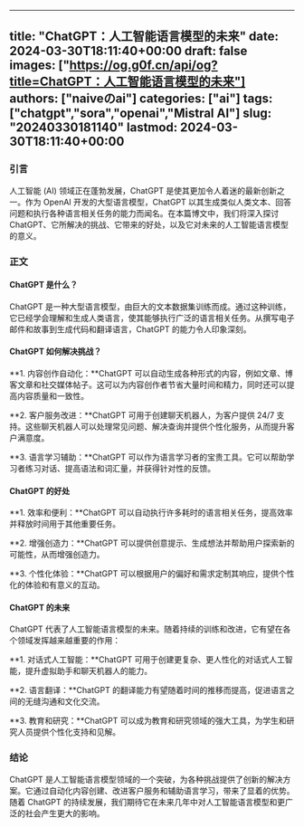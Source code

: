 
---
title: "ChatGPT：人工智能语言模型的未来"
date: 2024-03-30T18:11:40+00:00
draft: false
images: ["https://og.g0f.cn/api/og?title=ChatGPT：人工智能语言模型的未来"]
authors: ["naiveのai"]
categories: ["ai"]
tags: ["chatgpt","sora","openai","Mistral AI"]
slug: "20240330181140"
lastmod: 2024-03-30T18:11:40+00:00
---
### 引言

人工智能 (AI) 领域正在蓬勃发展，ChatGPT 是使其更加令人着迷的最新创新之一。作为 OpenAI 开发的大型语言模型，ChatGPT 以其生成类似人类文本、回答问题和执行各种语言相关任务的能力而闻名。在本篇博文中，我们将深入探讨 ChatGPT、它所解决的挑战、它带来的好处，以及它对未来的人工智能语言模型的意义。

### 正文

#### ChatGPT 是什么？

ChatGPT 是一种大型语言模型，由巨大的文本数据集训练而成。通过这种训练，它已经学会理解和生成人类语言，使其能够执行广泛的语言相关任务。从撰写电子邮件和故事到生成代码和翻译语言，ChatGPT 的能力令人印象深刻。

#### ChatGPT 如何解决挑战？

**1. 内容创作自动化：**ChatGPT 可以自动生成各种形式的内容，例如文章、博客文章和社交媒体帖子。这可以为内容创作者节省大量时间和精力，同时还可以提高内容质量和一致性。

**2. 客户服务改进：**ChatGPT 可用于创建聊天机器人，为客户提供 24/7 支持。这些聊天机器人可以处理常见问题、解决查询并提供个性化服务，从而提升客户满意度。

**3. 语言学习辅助：**ChatGPT 可以作为语言学习者的宝贵工具。它可以帮助学习者练习对话、提高语法和词汇量，并获得针对性的反馈。

#### ChatGPT 的好处

**1. 效率和便利：**ChatGPT 可以自动执行许多耗时的语言相关任务，提高效率并释放时间用于其他重要任务。

**2. 增强创造力：**ChatGPT 可以提供创意提示、生成想法并帮助用户探索新的可能性，从而增强创造力。

**3. 个性化体验：**ChatGPT 可以根据用户的偏好和需求定制其响应，提供个性化的体验和有意义的互动。

#### ChatGPT 的未来

ChatGPT 代表了人工智能语言模型的未来。随着持续的训练和改进，它有望在各个领域发挥越来越重要的作用：

**1. 对话式人工智能：**ChatGPT 可用于创建更复杂、更人性化的对话式人工智能，提升虚拟助手和聊天机器人的能力。

**2. 语言翻译：**ChatGPT 的翻译能力有望随着时间的推移而提高，促进语言之间的无缝沟通和文化交流。

**3. 教育和研究：**ChatGPT 可以成为教育和研究领域的强大工具，为学生和研究人员提供个性化支持和见解。

### 结论

ChatGPT 是人工智能语言模型领域的一个突破，为各种挑战提供了创新的解决方案。它通过自动化内容创建、改进客户服务和辅助语言学习，带来了显着的优势。随着 ChatGPT 的持续发展，我们期待它在未来几年中对人工智能语言模型和更广泛的社会产生更大的影响。
